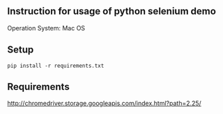 ## Instruction for usage of python selenium demo

Operation System:   Mac OS

## Setup

```
pip install -r requirements.txt
```


## Requirements
http://chromedriver.storage.googleapis.com/index.html?path=2.25/